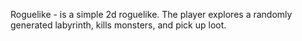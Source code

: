Roguelike - is a simple 2d roguelike.
The player explores a randomly generated labyrinth, kills monsters, and pick up loot.  